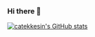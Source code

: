### Hi there 👋

[![catekkesin's GitHub stats](https://github-readme-stats.vercel.app/api?username=catekkesin)](https://github.com/catekkesin/github-readme-stats)
